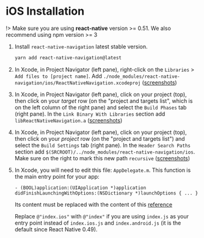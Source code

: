 # iOS Installation

!> Make sure you are using **react-native** version >= 0.51. We also recommend using npm version >= 3

1. Install `react-native-navigation` latest stable version.

    ```sh
    yarn add react-native-navigation@latest
    ```

2. In Xcode, in Project Navigator (left pane), right-click on the `Libraries` > `Add files to [project name]`. Add `./node_modules/react-native-navigation/ios/ReactNativeNavigation.xcodeproj` ([screenshots](https://facebook.github.io/react-native/docs/linking-libraries-ios.html#step-1))

3. In Xcode, in Project Navigator (left pane), click on your project (top), then click on your *target* row (on the "project and targets list", which is on the left column of the right pane) and select the `Build Phases` tab (right pane). In the `Link Binary With Libraries` section add `libReactNativeNavigation.a` ([screenshots](https://facebook.github.io/react-native/docs/linking-libraries-ios.html#step-2))

4. In Xcode, in Project Navigator (left pane), click on your project (top), then click on your *project* row (on the "project and targets list") and select the `Build Settings` tab (right pane). In the `Header Search Paths` section add `$(SRCROOT)/../node_modules/react-native-navigation/ios`. Make sure on the right to mark this new path `recursive` ([screenshots](https://facebook.github.io/react-native/docs/linking-libraries-ios.html#step-3))

5. In Xcode, you will need to edit this file: `AppDelegate.m`. This function is the main entry point for your app:

    ```objc
    - (BOOL)application:(UIApplication *)application didFinishLaunchingWithOptions:(NSDictionary *)launchOptions { ... }
    ```

    Its content must be replaced with the content of this [reference](https://github.com/wix/react-native-navigation/blob/master/example/ios/example/AppDelegate.m)

    Replace `@"index.ios"` with `@"index"` if you are using `index.js` as your entry point instead of `index.ios.js` and `index.android.js` (it is the default since React Native 0.49).
